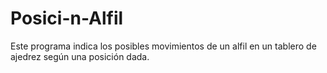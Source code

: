 # Posici-n-Alfil
Este programa indica los posibles movimientos de un alfil en un tablero de ajedrez según una posición dada.

